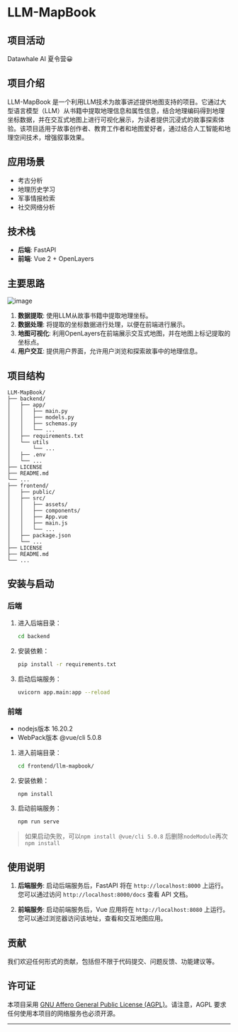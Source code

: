 # LLM-MapBook

## 项目活动

Datawhale AI 夏令营😀

## 项目介绍

LLM-MapBook 是一个利用LLM技术为故事讲述提供地图支持的项目。它通过大型语言模型（LLM）从书籍中提取地理信息和属性信息，结合地理编码得到地理坐标数据，并在交互式地图上进行可视化展示，为读者提供沉浸式的故事探索体验。该项目适用于故事创作者、教育工作者和地图爱好者，通过结合人工智能和地理空间技术，增强叙事效果。

## 应用场景

- 考古分析
- 地理历史学习
- 军事情报检索
- 社交网络分析

## 技术栈

- **后端**: FastAPI
- **前端**: Vue 2 + OpenLayers

## 主要思路

![image](https://github.com/user-attachments/assets/08ef18dc-7cac-4681-9558-d291b184c2c6)


1. **数据提取**: 使用LLM从故事书籍中提取地理坐标。
2. **数据处理**: 将提取的坐标数据进行处理，以便在前端进行展示。
3. **地图可视化**: 利用OpenLayers在前端展示交互式地图，并在地图上标记提取的坐标点。
4. **用户交互**: 提供用户界面，允许用户浏览和探索故事中的地理信息。

## 项目结构

```
LLM-MapBook/
├── backend/
│   ├── app/
│   │   ├── main.py
│   │   ├── models.py
│   │   ├── schemas.py
│   │   └── ...
│   ├── requirements.txt
│   └── utils
│       └── ...
│   ├── .env
│   └── ...
├── LICENSE
├── README.md
└── ...
├── frontend/
│   ├── public/
│   ├── src/
│   │   ├── assets/
│   │   ├── components/
│   │   ├── App.vue
│   │   ├── main.js
│   │   └── ...
│   ├── package.json
│   └── ...
├── LICENSE
├── README.md
└── ...
```

## 安装与启动

### 后端

1. 进入后端目录：
   ```sh
   cd backend
   ```

2. 安装依赖：
   ```sh
   pip install -r requirements.txt
   ```

3. 启动后端服务：
   ```sh
   uvicorn app.main:app --reload
   ```

### 前端

- nodejs版本 16.20.2
- WebPack版本 @vue/cli 5.0.8

1. 进入前端目录：
   ```sh
   cd frontend/llm-mapbook/
   ```

2. 安装依赖：
   ```sh
   npm install
   ```

3. 启动前端服务：
   ```sh
   npm run serve
   ```

> 如果启动失败，可以`npm install @vue/cli 5.0.8` 后删除`nodeModule`再次`npm install`

## 使用说明

1. **后端服务**: 启动后端服务后，FastAPI 将在 `http://localhost:8000` 上运行。您可以通过访问 `http://localhost:8000/docs` 查看 API 文档。

2. **前端服务**: 启动前端服务后，Vue 应用将在 `http://localhost:8080` 上运行。您可以通过浏览器访问该地址，查看和交互地图应用。

## 贡献

我们欢迎任何形式的贡献，包括但不限于代码提交、问题反馈、功能建议等。

## 许可证

本项目采用 [GNU Affero General Public License (AGPL)](LICENSE)。请注意，AGPL 要求任何使用本项目的网络服务也必须开源。

---
